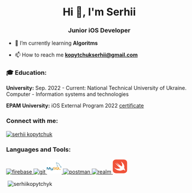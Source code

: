 <h1 align="center">Hi 👋, I'm Serhii</h1>
<h3 align="center">Junior iOS Developer</h3>

- 🌱 I’m currently learning **Algoritms**

- 📫 How to reach me **kopytchukserhii@gmail.com**

### 🎓 Education:

**University:** Sep. 2022 - Current: National Technical University of Ukraine. Computer - Information systems and technologies

**EPAM University:** iOS External Program 2022 [certificate](https://certificates.epam.com/certificates/deed122b-c213-416f-96e0-38b10227f48c)

<h3 align="left">Connect with me:</h3>
<p align="left">

<a href="https://www.linkedin.com/in/serhii-kopytchuk/" target="blank"><img align="center" src="https://raw.githubusercontent.com/rahuldkjain/github-profile-readme-generator/master/src/images/icons/Social/linked-in-alt.svg" alt="serhii kopytchuk" height="30" width="40" /></a>

<h3 align="left">Languages and Tools:</h3>
<p align="left"> <a href="https://firebase.google.com/" target="_blank" rel="noreferrer"> <img src="https://www.vectorlogo.zone/logos/firebase/firebase-icon.svg" alt="firebase" width="40" height="40"/> </a> <a href="https://git-scm.com/" target="_blank" rel="noreferrer"> <img src="https://www.vectorlogo.zone/logos/git-scm/git-scm-icon.svg" alt="git" width="40" height="40"/> </a> <a href="https://www.mysql.com/" target="_blank" rel="noreferrer"> <img src="https://raw.githubusercontent.com/devicons/devicon/master/icons/mysql/mysql-original-wordmark.svg" alt="mysql" width="40" height="40"/> </a> <a href="https://postman.com" target="_blank" rel="noreferrer"> <img src="https://www.vectorlogo.zone/logos/getpostman/getpostman-icon.svg" alt="postman" width="40" height="40"/> </a> <a href="https://realm.io/" target="_blank" rel="noreferrer"> <img src="https://raw.githubusercontent.com/bestofjs/bestofjs-webui/8665e8c267a0215f3159df28b33c365198101df5/public/logos/realm.svg" alt="realm" width="40" height="40"/> </a> <a href="https://developer.apple.com/swift/" target="_blank" rel="noreferrer"> <img src="https://raw.githubusercontent.com/devicons/devicon/master/icons/swift/swift-original.svg" alt="swift" width="40" height="40"/> </a> </p>

<p>&nbsp;<img align="center" src="https://github-readme-stats.vercel.app/api?username=serhiikopytchyk&show_icons=true&locale=en" alt="serhiikopytchyk" /></p>
